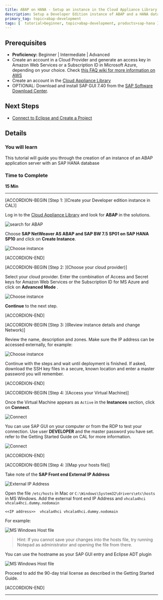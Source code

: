 ```yaml
---
title: ABAP on HANA - Setup an instance in the Cloud Appliance Library
description: Setup a Developer Edition instance of ABAP and a HANA database on the Cloud Appliance Library
primary_tag: topic>abap-development
tags: [  tutorial>beginner, topic>abap-development, products>sap-hana ]
---
```


## Prerequisites  
 - **Proficiency:** Beginner | Intermediate | Advanced
 - Create an account in a Cloud Provider and generate an access key in Amazon Web Services or a Subscription ID in Microsoft Azure, depending on your choice. Check [this FAQ wiki for more information on AWS](https://wiki.scn.sap.com/wiki/display/SAPCAL/FAQ+-+Specific+questions+for+Amazon+Web+Services)
 - Create an account in the [Cloud Appliance Library ](https://cal.sap.com/)
 - OPTIONAL: Download and install SAP GUI 7.40 from the [SAP Software Download Center](https://launchpad.support.sap.com/#/softwarecenter).


## Next Steps
- [Connect to Eclipse and Create a Project](https://developers.sap.com/tutorials/abap-create-project.html)

## Details
### You will learn  
This tutorial will guide you through the creation of an instance of an ABAP application server with an SAP HANA database

### Time to Complete
**15 Min**

---

[ACCORDION-BEGIN [Step 1: ](Create your Developer edition instance in CAL)]

Log in to the [Cloud Appliance Library](https://cal.sap.com/) and look for **ABAP** in the solutions.

![search for ABAP](1.png)

Choose **SAP NetWeaver AS ABAP and SAP BW 7.5 SP01 on SAP HANA SP10** and click on **Create Instance**.

![Choose instance](2.png)


[ACCORDION-END]

[ACCORDION-BEGIN [Step 2: ](Choose your cloud provider)]

Select your cloud provider. Enter the combination of Access and Secret keys for Amazon Web Services or the Subscription ID for MS Azure and click on **Advanced Mode** .

![Choose instance](3.png)

**Continue** to the next step.


[ACCORDION-END]


[ACCORDION-BEGIN [Step 3: ](Review instance details and change Network)]

Review the name, description and zones. Make sure the IP address can be accessed externally, for example:

![Choose instance](4.png)

Continue with the steps and wait until deployment is finished. If asked, download the SSH key files in a secure, known location and enter a master password you will remember.


[ACCORDION-END]

[ACCORDION-BEGIN [Step 4: ](Access your Virtual Machine)]

Once the Virtual Machine appears as `Active` in the **Instances** section, click on **Connect**.

![Connect](5.png)

You can use SAP GUI on your computer or from the RDP to test your connection. Use user **DEVELOPER** and the master password you have set. refer to the Getting Started Guide on CAL for more information.

![Connect](6.png)


[ACCORDION-END]


[ACCORDION-BEGIN [Step 4: ](Map your hosts file)]

Take note of the **SAP Front end External IP Address**

![External IP Address](7.png)

Open the file `/etc/hosts` in Mac or `C:\Windows\System32\drivers\etc\hosts` in MS Windows. Add the external front end IP Address and `vhcala4hci vhcala4hci.dummy.nodomain`

```
<<IP address>>  vhcala4hci vhcala4hci.dummy.nodomain
```

For example:

![MS Windows Host file](8.png)

>Hint: If you cannot save your changes into the hosts file, try running Notepad as administrator and opening the file from there.

You can use the hostname as your SAP GUI entry and Eclipse ADT plugin

![MS Windows Host file](9.png)

Proceed to add the 90-day trial license as described in the Getting Started Guide.


[ACCORDION-END]

---

